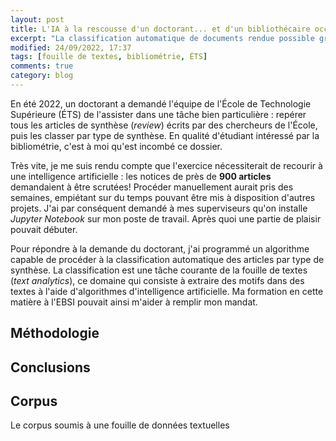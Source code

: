 ```yaml
---
layout: post
title: L'IA à la rescousse d'un doctorant... et d'un bibliothécaire occupé
excerpt: "La classification automatique de documents rendue possible grâce à un algorithme d'intelligence artificielle."
modified: 24/09/2022, 17:37
tags: [fouille de textes, bibliométrie, ÉTS]
comments: true
category: blog
---
```


En été 2022, un doctorant a demandé l'équipe de l'École de Technologie Supérieure (ÉTS) de l'assister dans une tâche bien particulière : repérer tous les articles de synthèse (_review_) écrits par des chercheurs de l'École, puis les classer par type de synthèse. En qualité d'étudiant intéressé par la bibliométrie, c'est à moi qu'est incombé ce dossier.

Très vite, je me suis rendu compte que l'exercice nécessiterait de recourir à une intelligence artificielle : les notices de près de __900 articles__ demandaient à être scrutées! Procéder manuellement aurait pris des semaines, empiétant sur du temps pouvant être mis à disposition d'autres projets. J'ai par conséquent demandé à mes superviseurs qu'on installe _Jupyter Notebook_ sur mon poste de travail. Après quoi une partie de plaisir pouvait débuter.

Pour répondre à la demande du doctorant, j'ai programmé un algorithme capable de procéder à la classification automatique des articles par type de synthèse. La classification est une tâche courante de la fouille de textes (_text analytics_), ce domaine qui consiste à extraire des motifs dans des textes à l'aide d'algorithmes d'intelligence artificielle. Ma formation en cette matière à l'EBSI pouvait ainsi m'aider à remplir mon mandat.

## Méthodologie


## Conclusions

## Corpus
Le corpus soumis à une fouille de données textuelles 
